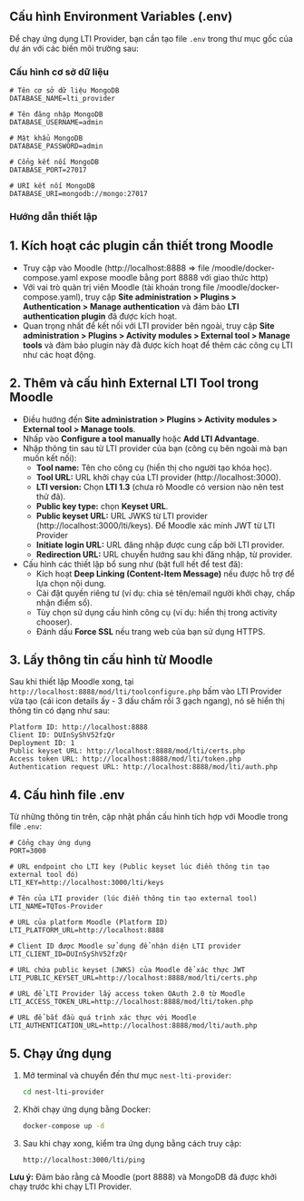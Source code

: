 ## Cấu hình Environment Variables (.env)

Để chạy ứng dụng LTI Provider, bạn cần tạo file `.env` trong thư mục gốc của dự án với các biến môi trường sau:

### Cấu hình cơ sở dữ liệu
```env
# Tên cơ sở dữ liệu MongoDB
DATABASE_NAME=lti_provider

# Tên đăng nhập MongoDB
DATABASE_USERNAME=admin

# Mật khẩu MongoDB
DATABASE_PASSWORD=admin

# Cổng kết nối MongoDB
DATABASE_PORT=27017

# URI kết nối MongoDB
DATABASE_URI=mongodb://mongo:27017
```

### Hướng dẫn thiết lập

## 1. **Kích hoạt các plugin cần thiết trong Moodle**

- Truy cập vào Moodle (http://localhost:8888 => file /moodle/docker-compose.yaml expose moodle bằng port 8888 với giao thức http)
- Với vai trò quản trị viên Moodle (tài khoản trong file /moodle/docker-compose.yaml), truy cập **Site administration > Plugins > Authentication > Manage authentication** và đảm bảo **LTI authentication plugin** đã được kích hoạt.
- Quan trọng nhất để kết nối với LTI provider bên ngoài, truy cập **Site administration > Plugins > Activity modules > External tool > Manage tools** và đảm bảo plugin này đã được kích hoạt để thêm các công cụ LTI như các hoạt động.

## 2. **Thêm và cấu hình External LTI Tool trong Moodle**

- Điều hướng đến **Site administration > Plugins > Activity modules > External tool > Manage tools**.
- Nhấp vào **Configure a tool manually** hoặc **Add LTI Advantage**.
- Nhập thông tin sau từ LTI provider của bạn (công cụ bên ngoài mà bạn muốn kết nối):
    - **Tool name:** Tên cho công cụ (hiển thị cho người tạo khóa học).
    - **Tool URL:** URL khởi chạy của LTI provider (http://localhost:3000).
    - **LTI version:** Chọn **LTI 1.3** (chưa rõ Moodle có version nào nên test thử đã).
    - **Public key type:** chọn **Keyset URL**.
    - **Public keyset URL:** URL JWKS từ LTI provider (http://localhost:3000/lti/keys). Để Moodle xác minh JWT từ LTI Provider
    - **Initiate login URL:** URL đăng nhập được cung cấp bởi LTI provider.
    - **Redirection URL:** URL chuyển hướng sau khi đăng nhập, từ provider.
- Cấu hình các thiết lập bổ sung như (bật full hết để test đã):
    - Kích hoạt **Deep Linking (Content-Item Message)** nếu được hỗ trợ để lựa chọn nội dung.
    - Cài đặt quyền riêng tư (ví dụ: chia sẻ tên/email người khởi chạy, chấp nhận điểm số).
    - Tùy chọn sử dụng cấu hình công cụ (ví dụ: hiển thị trong activity chooser).
    - Đánh dấu **Force SSL** nếu trang web của bạn sử dụng HTTPS.

## 3. **Lấy thông tin cấu hình từ Moodle**

Sau khi thiết lập Moodle xong, tại `http://localhost:8888/mod/lti/toolconfigure.php` bấm vào LTI Provider vừa tạo (cái icon details ấy - 3 dấu chấm rồi 3 gạch ngang), nó sẽ hiển thị thông tin có dạng như sau:

```
Platform ID: http://localhost:8888
Client ID: DUInSyShV52fzQr
Deployment ID: 1
Public keyset URL: http://localhost:8888/mod/lti/certs.php
Access token URL: http://localhost:8888/mod/lti/token.php
Authentication request URL: http://localhost:8888/mod/lti/auth.php
```

## 4. **Cấu hình file .env**

Từ những thông tin trên, cập nhật phần cấu hình tích hợp với Moodle trong file `.env`:

```env
# Cổng chạy ứng dụng
PORT=3000

# URL endpoint cho LTI key (Public keyset lúc điền thông tin tạo external tool đó)
LTI_KEY=http://localhost:3000/lti/keys

# Tên của LTI provider (lúc điền thông tin tạo external tool)
LTI_NAME=TQTos-Provider

# URL của platform Moodle (Platform ID)
LTI_PLATFORM_URL=http://localhost:8888

# Client ID được Moodle sử dụng để nhận diện LTI provider
LTI_CLIENT_ID=DUInSyShV52fzQr

# URL chứa public keyset (JWKS) của Moodle để xác thực JWT
LTI_PUBLIC_KEYSET_URL=http://localhost:8888/mod/lti/certs.php

# URL để LTI Provider lấy access token OAuth 2.0 từ Moodle
LTI_ACCESS_TOKEN_URL=http://localhost:8888/mod/lti/token.php

# URL để bắt đầu quá trình xác thực với Moodle
LTI_AUTHENTICATION_URL=http://localhost:8888/mod/lti/auth.php
```

## 5. **Chạy ứng dụng**

1. Mở terminal và chuyển đến thư mục `nest-lti-provider`:
   ```bash
   cd nest-lti-provider
   ```

2. Khởi chạy ứng dụng bằng Docker:
   ```bash
   docker-compose up -d
   ```

3. Sau khi chạy xong, kiểm tra ứng dụng bằng cách truy cập:
   ```
   http://localhost:3000/lti/ping
   ```

**Lưu ý:** Đảm bảo rằng cả Moodle (port 8888) và MongoDB đã được khởi chạy trước khi chạy LTI Provider.